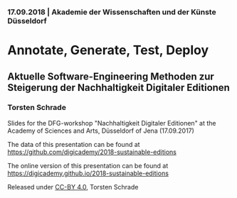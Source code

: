 ### 17.09.2018 | Akademie der Wissenschaften und der Künste Düsseldorf

# Annotate, Generate, Test, Deploy

## Aktuelle Software-Engineering Methoden zur Steigerung der Nachhaltigkeit Digitaler Editionen

### Torsten Schrade

Slides for the DFG-workshop "Nachhaltigkeit Digitaler Editionen" at the Academy of Sciences and Arts, Düsseldorf of Jena (17.09.2017)

The data of this presentation can be found at https://github.com/digicademy/2018-sustainable-editions

The online version of this presentation can be found at https://digicademy.github.io/2018-sustainable-editions

Released under [CC-BY 4.0](https://creativecommons.org/licenses/by/4.0/), Torsten Schrade
